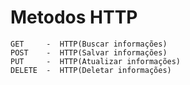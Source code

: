 # Metodos HTTP
    GET     -  HTTP(Buscar informações)
    POST    -  HTTP(Salvar informações)
    PUT     -  HTTP(Atualizar informações)
    DELETE  -  HTTP(Deletar informações)